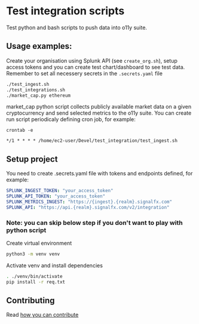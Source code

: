# Test integration scripts
Test python and bash scripts to push data into o11y suite. 

## Usage examples:

Create your organisation using Splunk API (see ```create_org.sh```), setup access tokens and you can create test chart/dashboard to see test data.
Remember to set all necessery secrets in the ```.secrets.yaml``` file

```bash
./test_ingest.sh
./test_integrations.sh
./market_cap.py ethereum
```

market_cap python script collects publicly available market data on a given cryptocurrency and send selected metrics to the o11y suite.
You can create run script periodicaly defining cron job, for example:

```crontab -e```

```*/1 * * * * /home/ec2-user/Devel/test_integration/test_ingest.sh```

## Setup project 
You need to create .secrets.yaml file with tokens and endpoints defined, for example:

```yaml
SPLUNK_INGEST_TOKEN: "your_access_token"
SPLUNK_API_TOKEN: "your_access_token"
SPLUNK_METRICS_INGEST: "https://{ingest}.{realm}.signalfx.com"
SPLUNK_API: "https://api.{realm}.signalfx.com/v2/integration"

```
### Note: you can skip below step if you don't want to play with python script
Create virtual environment

```bash
python3 -m venv venv
```

Activate venv and install dependencies

```bash
. ./venv/bin/activate
pip install -r req.txt
```
## Contributing

Read [how you can contribute](CONTRIBUTING.md)